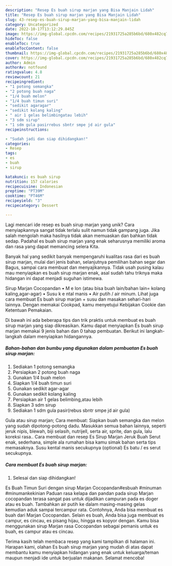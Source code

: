 ```yaml
---
description: "Resep Es buah sirup marjan yang Bisa Manjain Lidah"
title: "Resep Es buah sirup marjan yang Bisa Manjain Lidah"
slug: 43-resep-es-buah-sirup-marjan-yang-bisa-manjain-lidah
category: Uncategorized
date: 2022-10-17T13:12:29.845Z
image: https://img-global.cpcdn.com/recipes/21931725a285b6bd/680x482cq70/es-buah-sirup-marjan-foto-resep-utama.jpg
hideToc: false
enableToc: true
enableTocContent: false
thumbnail: https://img-global.cpcdn.com/recipes/21931725a285b6bd/680x482cq70/es-buah-sirup-marjan-foto-resep-utama.jpg
cover: https://img-global.cpcdn.com/recipes/21931725a285b6bd/680x482cq70/es-buah-sirup-marjan-foto-resep-utama.jpg
author: Admin
authorAv: notfound
ratingvalue: 4.8
reviewcount: 21
recipeingredient:
- "1 potong semangka"
- "2 potong buah naga"
- "1/4 buah melon"
- "1/4 buah timun suri"
- "sedikit agaragar"
- "sedikit kolang kaling"
- " air 1 gelas belimbingatau lebih"
- "3 sdm sirup"
- "1 sdm gula pasirrebus sbntr smpe jd air gula"
recipeinstructions:

- "Sudah jadi dan siap dihidangkan!"
categories:
- Resep
tags:
- es
- buah
- sirup

katakunci: es buah sirup 
nutrition: 157 calories
recipecuisine: Indonesian
preptime: "PT39M"
cooktime: "PT46M"
recipeyield: "3"
recipecategory: Dessert

---
```





Lagi mencari ide resep es buah sirup marjan yang unik? Cara menyiapkannya sangat tidak terlalu sulit namun tidak gampang juga. Jika salah mengolah maka hasilnya tidak akan memuaskan dan bahkan tidak sedap. Padahal es buah sirup marjan yang enak seharusnya memiliki aroma dan rasa yang dapat memancing selera Kita.





Banyak hal yang sedikit banyak mempengaruhi kualitas rasa dari es buah sirup marjan, mulai dari jenis bahan, selanjutnya pemilihan bahan segar dan Bagus, sampai cara membuat dan menyajikannya. Tidak usah pusing kalau mau menyiapkan es buah sirup marjan enak,      asal sudah tahu triknya maka hidangan ini dapat menjadi suguhan istimewa.














Sirup Marjan Cocopandan • M e lon (atau bisa buah lain/bahan lain= kolang kaling,agar-agar) • Susu k e ntal manis • Air putih / air minum. Lihat juga cara membuat Es buah sirup marjan + susu dan masakan sehari-hari lainnya. Dengan memakai Cookpad, kamu menyetujui Kebijakan Cookie dan Ketentuan Pemakaian.






Di bawah ini ada beberapa tips dan trik praktis untuk membuat es buah sirup marjan yang siap dikreasikan. Kamu dapat menyiapkan Es buah sirup marjan memakai 9 jenis bahan dan 0 tahap pembuatan. Berikut ini langkah-langkah dalam menyiapkan hidangannya.

<!--inarticleads1-->

##### Bahan-bahan dan bumbu yang digunakan dalam pembuatan Es buah sirup marjan:

1. Sediakan 1 potong semangka
1. Persiapkan 2 potong buah naga
1. Gunakan 1/4 buah melon
1. Siapkan 1/4 buah timun suri
1. Gunakan sedikit agar-agar
1. Gunakan sedikit kolang kaling
1. Persiapkan  air 1 gelas belimbing,atau lebih
1. Siapkan 3 sdm sirup
1. Sediakan 1 sdm gula pasir(rebus sbntr smpe jd air gula)


Gula atau sirup marjan; Cara membuat: Siapkan buah semangka dan melon yang sudah dipotong-potong dadu. Masukkan semua bahan lainnya, seperti jeruk nipis, blewah, biji selasih, nutrijell, serta air, sprite, dan gula, lalu koreksi rasa.. Cara membuat dan resep Es Sirup Marjan Jeruk Buah Serut enak, sederhana, simple ala rumahan bisa kamu simak bahan serta tips memasaknya. Susu kental manis secukupnya (optional) Es batu / es serut secukupnya. 

<!--inarticleads2-->

##### Cara membuat Es buah sirup marjan:


1. Selesai dan siap dihidangkan!

Es Buah Timun Suri dengan sirup Marjan Cocopandan#esbuah #minuman #minumankekinian Paduan rasa kelapa dan pandan pada sirup Marjan cocopandan terasa sangat pas untuk dijadikan campuran pada es doger atau es buah. Tambahkan air putih ke dalam masing-masing gelas kemudian aduk sampai tercampur rata. Contohnya, Anda bisa membuat es buah dari Marjan Cocopandan. Selain es buah, Anda bisa juga membuat es campur, es cincau, es pisang hijau, hingga es kopyor dengan. Kamu bisa menggunakan sirup Marjan rasa Cocopandan sebagai pemanis untuk es buah, es campur atau es cincau. 

Terima kasih telah membaca resep yang kami tampilkan di halaman ini. Harapan kami, olahan Es buah sirup marjan yang mudah di atas dapat membantu kamu menyiapkan hidangan yang enak untuk keluarga/teman maupun menjadi ide untuk berjualan makanan. Selamat mencoba!
